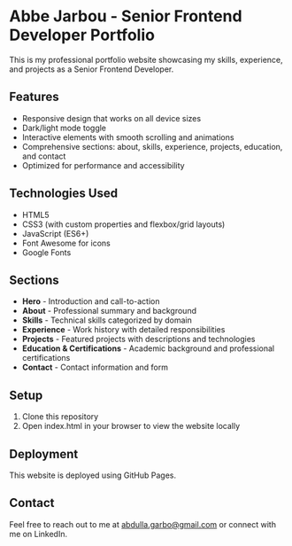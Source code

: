 # Abbe Jarbou - Senior Frontend Developer Portfolio

This is my professional portfolio website showcasing my skills, experience, and projects as a Senior Frontend Developer.

## Features

- Responsive design that works on all device sizes
- Dark/light mode toggle
- Interactive elements with smooth scrolling and animations
- Comprehensive sections: about, skills, experience, projects, education, and contact
- Optimized for performance and accessibility

## Technologies Used

- HTML5
- CSS3 (with custom properties and flexbox/grid layouts)
- JavaScript (ES6+)
- Font Awesome for icons
- Google Fonts

## Sections

- **Hero** - Introduction and call-to-action
- **About** - Professional summary and background
- **Skills** - Technical skills categorized by domain
- **Experience** - Work history with detailed responsibilities
- **Projects** - Featured projects with descriptions and technologies
- **Education & Certifications** - Academic background and professional certifications
- **Contact** - Contact information and form

## Setup

1. Clone this repository
2. Open index.html in your browser to view the website locally

## Deployment

This website is deployed using GitHub Pages.

## Contact

Feel free to reach out to me at abdulla.garbo@gmail.com or connect with me on LinkedIn.
